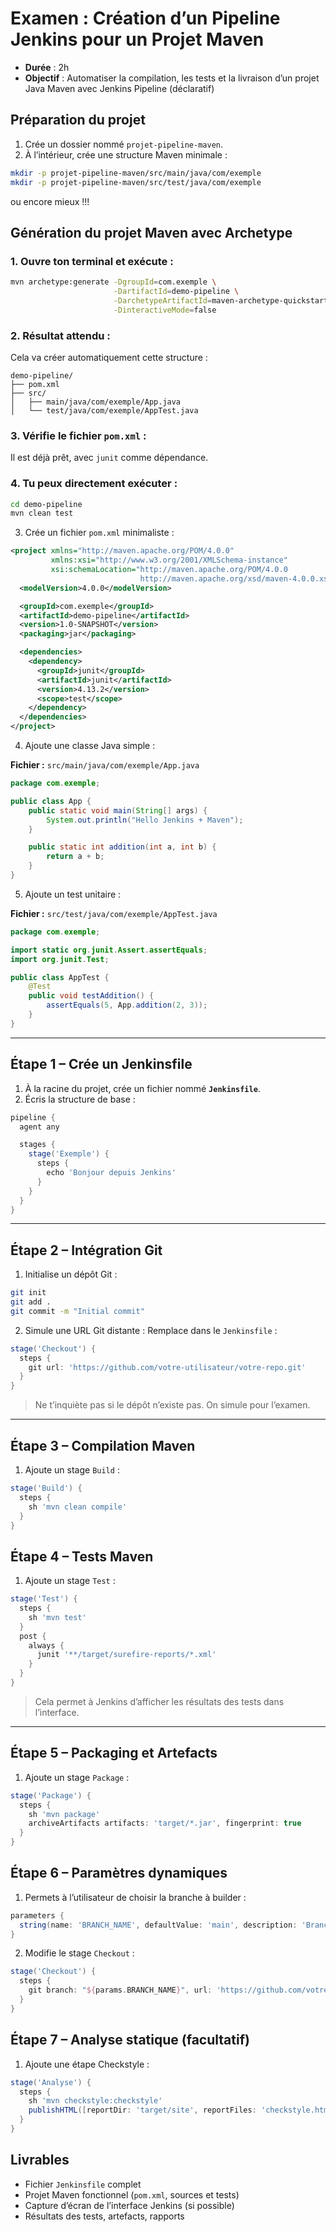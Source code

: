 <h1 id="examen-pipeline-maven">Examen : Création d’un Pipeline Jenkins pour un Projet Maven</h1>

- **Durée** : 2h
- **Objectif** : Automatiser la compilation, les tests et la livraison d’un projet Java Maven avec Jenkins Pipeline (déclaratif)



## <h2 id="etape-0">Préparation du projet</h2>

1. Crée un dossier nommé `projet-pipeline-maven`.
2. À l’intérieur, crée une structure Maven minimale :

```bash
mkdir -p projet-pipeline-maven/src/main/java/com/exemple
mkdir -p projet-pipeline-maven/src/test/java/com/exemple
```


ou encore mieux !!!

## <h2 id="etape-0-alt"> Génération du projet Maven avec Archetype</h2>


### 1. Ouvre ton terminal et exécute :

```bash
mvn archetype:generate -DgroupId=com.exemple \
                       -DartifactId=demo-pipeline \
                       -DarchetypeArtifactId=maven-archetype-quickstart \
                       -DinteractiveMode=false
```


### 2. Résultat attendu :

Cela va créer automatiquement cette structure :

```
demo-pipeline/
├── pom.xml
├── src/
│   ├── main/java/com/exemple/App.java
│   └── test/java/com/exemple/AppTest.java
```



### 3. Vérifie le fichier `pom.xml` :

Il est déjà prêt, avec `junit` comme dépendance.



### 4. Tu peux directement exécuter :

```bash
cd demo-pipeline
mvn clean test
```








3. Crée un fichier `pom.xml` minimaliste :

```xml
<project xmlns="http://maven.apache.org/POM/4.0.0" 
         xmlns:xsi="http://www.w3.org/2001/XMLSchema-instance"
         xsi:schemaLocation="http://maven.apache.org/POM/4.0.0 
                             http://maven.apache.org/xsd/maven-4.0.0.xsd">
  <modelVersion>4.0.0</modelVersion>

  <groupId>com.exemple</groupId>
  <artifactId>demo-pipeline</artifactId>
  <version>1.0-SNAPSHOT</version>
  <packaging>jar</packaging>

  <dependencies>
    <dependency>
      <groupId>junit</groupId>
      <artifactId>junit</artifactId>
      <version>4.13.2</version>
      <scope>test</scope>
    </dependency>
  </dependencies>
</project>
```

4. Ajoute une classe Java simple :

**Fichier :** `src/main/java/com/exemple/App.java`

```java
package com.exemple;

public class App {
    public static void main(String[] args) {
        System.out.println("Hello Jenkins + Maven");
    }

    public static int addition(int a, int b) {
        return a + b;
    }
}
```

5. Ajoute un test unitaire :

**Fichier :** `src/test/java/com/exemple/AppTest.java`

```java
package com.exemple;

import static org.junit.Assert.assertEquals;
import org.junit.Test;

public class AppTest {
    @Test
    public void testAddition() {
        assertEquals(5, App.addition(2, 3));
    }
}
```

---

## <h2 id="etape-1">Étape 1 – Crée un Jenkinsfile</h2>

1. À la racine du projet, crée un fichier nommé **`Jenkinsfile`**.
2. Écris la structure de base :

```groovy
pipeline {
  agent any

  stages {
    stage('Exemple') {
      steps {
        echo 'Bonjour depuis Jenkins'
      }
    }
  }
}
```

---

## <h2 id="etape-2">Étape 2 – Intégration Git</h2>

1. Initialise un dépôt Git :

```bash
git init
git add .
git commit -m "Initial commit"
```

2. Simule une URL Git distante :
   Remplace dans le `Jenkinsfile` :

```groovy
stage('Checkout') {
  steps {
    git url: 'https://github.com/votre-utilisateur/votre-repo.git'
  }
}
```

> Ne t’inquiète pas si le dépôt n’existe pas. On simule pour l’examen.

---

## <h2 id="etape-3">Étape 3 – Compilation Maven</h2>

1. Ajoute un stage `Build` :

```groovy
stage('Build') {
  steps {
    sh 'mvn clean compile'
  }
}
```


## <h2 id="etape-4">Étape 4 – Tests Maven</h2>

1. Ajoute un stage `Test` :

```groovy
stage('Test') {
  steps {
    sh 'mvn test'
  }
  post {
    always {
      junit '**/target/surefire-reports/*.xml'
    }
  }
}
```

> Cela permet à Jenkins d’afficher les résultats des tests dans l’interface.

---

## <h2 id="etape-5">Étape 5 – Packaging et Artefacts</h2>

1. Ajoute un stage `Package` :

```groovy
stage('Package') {
  steps {
    sh 'mvn package'
    archiveArtifacts artifacts: 'target/*.jar', fingerprint: true
  }
}
```



## <h2 id="etape-6">Étape 6 – Paramètres dynamiques</h2>

1. Permets à l’utilisateur de choisir la branche à builder :

```groovy
parameters {
  string(name: 'BRANCH_NAME', defaultValue: 'main', description: 'Branche Git à utiliser')
}
```

2. Modifie le stage `Checkout` :

```groovy
stage('Checkout') {
  steps {
    git branch: "${params.BRANCH_NAME}", url: 'https://github.com/votre-utilisateur/votre-repo.git'
  }
}
```



## <h2 id="etape-7">Étape 7 – Analyse statique (facultatif)</h2>

1. Ajoute une étape Checkstyle :

```groovy
stage('Analyse') {
  steps {
    sh 'mvn checkstyle:checkstyle'
    publishHTML([reportDir: 'target/site', reportFiles: 'checkstyle.html', reportName: 'Checkstyle'])
  }
}
```



## <h2 id="livrables">Livrables</h2>

* Fichier `Jenkinsfile` complet
* Projet Maven fonctionnel (`pom.xml`, sources et tests)
* Capture d’écran de l’interface Jenkins (si possible)
* Résultats des tests, artefacts, rapports

